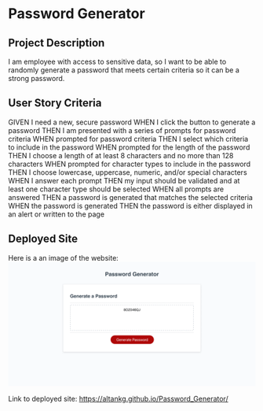 # Password Generator

## Project Description

I am employee with access to sensitive data, so I want to be able to randomly generate a password that meets certain criteria so it can be a strong password.

## User Story Criteria

GIVEN I need a new, secure password
WHEN I click the button to generate a password
THEN I am presented with a series of prompts for password criteria
WHEN prompted for password criteria
THEN I select which criteria to include in the password
WHEN prompted for the length of the password
THEN I choose a length of at least 8 characters and no more than 128 characters
WHEN prompted for character types to include in the password
THEN I choose lowercase, uppercase, numeric, and/or special characters
WHEN I answer each prompt
THEN my input should be validated and at least one character type should be selected
WHEN all prompts are answered
THEN a password is generated that matches the selected criteria
WHEN the password is generated
THEN the password is either displayed in an alert or written to the page

## Deployed Site

Here is a an image of the website:
![An image of the password generator page](assets/images/Password_Generator-1.png)

Link to deployed site: https://altankg.github.io/Password_Generator/
